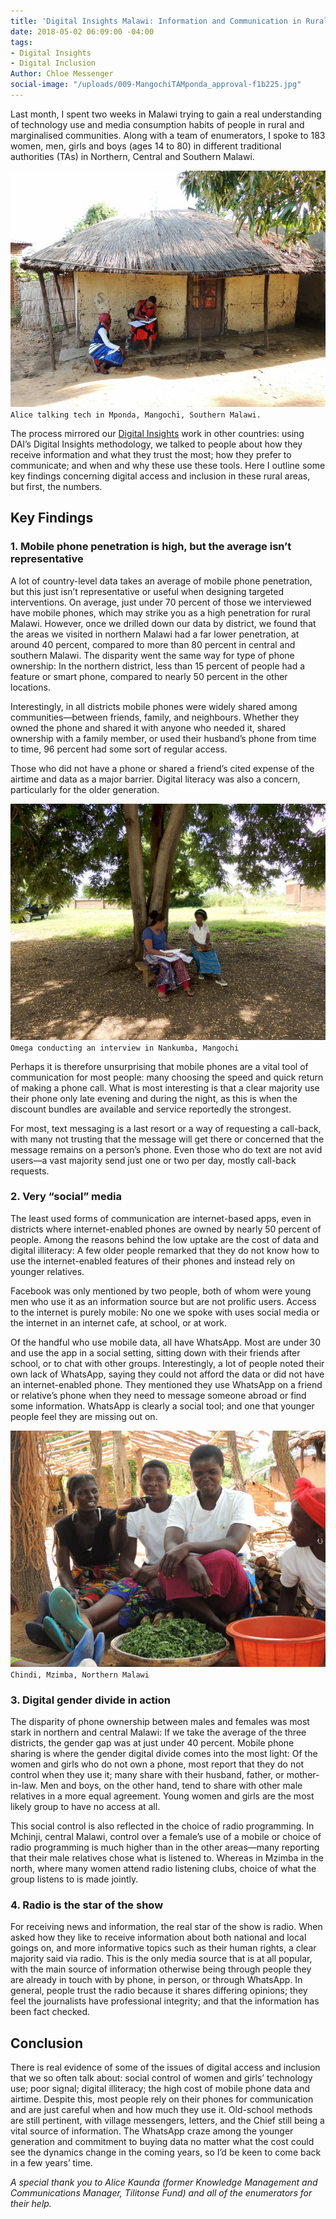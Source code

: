 ```yaml
---
title: 'Digital Insights Malawi: Information and Communication in Rural Communities'
date: 2018-05-02 06:09:00 -04:00
tags:
- Digital Insights
- Digital Inclusion
Author: Chloe Messenger
social-image: "/uploads/009-MangochiTAMponda_approval-f1b225.jpg"
---
```


Last month, I spent two weeks in Malawi trying to gain a real understanding of technology use and media consumption habits of people in rural and marginalised communities. Along with a team of enumerators, I spoke to 183 women, men, girls and boys (ages 14 to 80) in different traditional authorities (TAs) in Northern, Central and Southern Malawi.

![009-MangochiTAMponda_approval.jpg](/uploads/009-MangochiTAMponda_approval.jpg) `Alice talking tech in Mponda, Mangochi, Southern Malawi.`

<!--more-->

The process mirrored our [Digital Insights](https://dai-global-digital.com/tags/?tag=digital-insights) work in other countries: using DAI’s Digital Insights methodology, we talked to people about how they receive information and what they trust the most; how they prefer to communicate; and when and why these use these tools. Here I outline some key findings concerning digital access and inclusion in these rural areas, but first, the numbers.

<script id="infogram_0_5ee7b3ea-aa02-492f-bf18-7b25c7ded435" title="Bio data Malawi Insights" src="https://e.infogram.com/js/dist/embed.js?y68" type="text/javascript"></script>

## Key Findings

### 1. Mobile phone penetration is high, but the average isn’t representative

A lot of country-level data takes an average of mobile phone penetration, but this just isn’t representative or useful when designing targeted interventions. On average, just under 70 percent of those we interviewed have mobile phones, which may strike you as a high penetration for rural Malawi. However, once we drilled down our data by district, we found that the areas we visited in northern Malawi had a far lower penetration, at around 40 percent, compared to more than 80 percent in central and southern Malawi. The disparity went the same way for type of phone ownership: In the northern district, less than 15 percent of people had a feature or smart phone, compared to nearly 50 percent in the other locations.

<script id="infogram_0_f47fe114-9d49-45f2-9347-fceebce12ff0" title="Mobile access and type Malawi Digital Insights" src="https://e.infogram.com/js/dist/embed.js?pel" type="text/javascript"></script>

Interestingly, in all districts mobile phones were widely shared among communities—between friends, family, and neighbours. Whether they owned the phone and shared it with anyone who needed it, shared ownership with a family member, or used their husband’s phone from time to time, 96 percent had some sort of regular access.

Those who did not have a phone or shared a friend’s cited expense of the airtime and data as a major barrier. Digital literacy was also a concern, particularly for the older generation.

![020-MangochiTANankumba_approval.jpg](/uploads/020-MangochiTANankumba_approval.jpg) `Omega conducting an interview in Nankumba, Mangochi`

Perhaps it is therefore unsurprising that mobile phones are a vital tool of communication for most people: many choosing the speed and quick return of making a phone call. What is most interesting is that a clear majority use their phone only late evening and during the night, as this is when the discount bundles are available and service reportedly the strongest.

For most, text messaging is a last resort or a way of requesting a call-back, with many not trusting that the message will get there or concerned that the message remains on a person’s phone. Even those who do text are not avid users—a vast majority send just one or two per day, mostly call-back requests.

<script id="infogram_0_793e2b8b-cdf6-443a-bdc4-2203d009119c" title="Communication Malawi Insights" src="https://e.infogram.com/js/dist/embed.js?DZb" type="text/javascript"></script>

### 2. Very “social” media

The least used forms of communication are internet-based apps, even in districts where internet-enabled phones are owned by nearly 50 percent of people. Among the reasons behind the low uptake are the cost of data and digital illiteracy: A few older people remarked that they do not know how to use the internet-enabled features of their phones and instead rely on younger relatives.

Facebook was only mentioned by two people, both of whom were young men who use it as an information source but are not prolific users. Access to the internet is purely mobile: No one we spoke with uses social media or the internet in an internet cafe, at school, or at work.

Of the handful who use mobile data, all have WhatsApp. Most are under 30 and use the app in a social setting, sitting down with their friends after school, or to chat with other groups. Interestingly, a lot of people noted their own lack of WhatsApp, saying they could not afford the data or did not have an internet-enabled phone. They mentioned they use WhatsApp on a friend or relative’s phone when they need to message someone abroad or find some information. WhatsApp is clearly a social tool; and one that younger people feel they are missing out on.

![046-MzimbaTAChindi_villageheadapproval.png](/uploads/046-MzimbaTAChindi_villageheadapproval.png) `Chindi, Mzimba, Northern Malawi`

### 3. Digital gender divide in action

The disparity of phone ownership between males and females was most stark in northern and central Malawi: If we take the average of the three districts, the gender gap was at just under 40 percent. Mobile phone sharing is where the gender digital divide comes into the most light: Of the women and girls who do not own a phone, most report that they do not control when they use it; many share with their husband, father, or mother-in-law. Men and boys, on the other hand, tend to share with other male relatives in a more equal agreement. Young women and girls are the most likely group to have no access at all.

This social control is also reflected in the choice of radio programming. In Mchinji, central Malawi, control over a female’s use of a mobile or choice of radio programming is much higher than in the other areas—many reporting that their male relatives chose what is listened to. Whereas in Mzimba in the north, where many women attend radio listening clubs, choice of what the group listens to is made jointly.

### 4. Radio is the star of the show

<script id="infogram_0_1b27ce3a-a257-41b0-9fa3-cb3dada826e1" title="Information general Malawi Insights" src="https://e.infogram.com/js/dist/embed.js?3Yi" type="text/javascript"></script>

For receiving news and information, the real star of the show is radio. When asked how they like to receive information about both national and local goings on, and more informative topics such as their human rights, a clear majority said via radio. This is the only media source that is at all popular, with the main source of information otherwise being through people they are already in touch with by phone, in person, or through WhatsApp. In general, people trust the radio because it shares differing opinions; they feel the journalists have professional integrity; and that the information has been fact checked.

## Conclusion

There is real evidence of some of the issues of digital access and inclusion that we so often talk about: social control of women and girls’ technology use; poor signal; digital illiteracy; the high cost of mobile phone data and airtime. Despite this, most people rely on their phones for communication and are just careful when and how much they use it. Old-school methods are still pertinent, with village messengers, letters, and the Chief still being a vital source of information. The WhatsApp craze among the younger generation and commitment to buying data no matter what the cost could see the dynamics change in the coming years, so I’d be keen to come back in a few years’ time.

*A special thank you to Alice Kaunda (former Knowledge Management and Communications Manager, Tilitonse Fund) and all of the enumerators for their help.*
